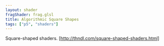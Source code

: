 ```yaml
---
layout: shader
fragShader: frag.glsl
title: Algorithmic Square Shapes
tags: ["p5", "shaders"]    
---
```


Square-shaped shaders.
[http://thndl.com/square-shaped-shaders.html]


